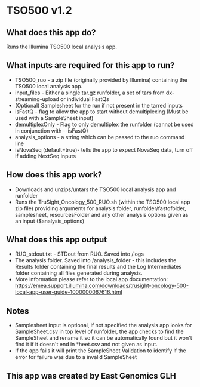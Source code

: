 # TSO500 v1.2

## What does this app do?
Runs the Illumina TSO500 local analysis app.

## What inputs are required for this app to run?
* TSO500_ruo - a zip file (originally provided by Illumina) containing the TSO500 local analysis app.
* input_files - Either a single tar.gz runfolder, a set of tars from dx-streaming-upload or individual FastQs
* (Optional) Samplesheet for the run if not present in the tarred inputs
* isFastQ - flag to allow the app to start without demultiplexing (Must be used with a SampleSheet input)
* demultiplexOnly - Flag to only demultiplex the runfolder (cannot be used in conjunction with --isFastQ)
* analysis_options -  a string which can be passed to the ruo command line
* isNovaSeq (default=true)-  tells the app to expect NovaSeq data, turn off if adding NextSeq inputs

## How does this app work?
* Downloads and unzips/untars the TSO500 local analysis app and runfolder
* Runs the TruSight_Oncology_500_RUO.sh (within the TSO500 local app zip file) providing arguments for analysis folder, runfolder/fastqfolder, samplesheet, resourcesFolder and any other analysis options given as an input ($analysis_options)

## What does this app output
* RUO_stdout.txt - STDout from RUO. Saved into /logs
* The analysis folder. Saved into /analysis_folder - this includes the Results folder containing the final results and the Log Intermediates folder containing all files generated during analysis.
* More information please refer to the local app documentation: https://emea.support.illumina.com/downloads/trusight-oncology-500-local-app-user-guide-1000000067616.html

## Notes
* Samplesheet input is optional, if not specified the analysis app looks for SampleSheet.csv in top level of runfolder, the app checks to find the SampleSheet and rename it so it can be automatically found but it won't find it if it doesn't end in *heet.csv and not given as input.
* If the app fails it will print the SampleSheet Validation to identify if the error for failure was due to a invalid SampleSheet

## This app was created by East Genomics GLH
